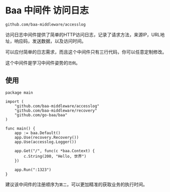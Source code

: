 # Baa 中间件 访问日志

`github.com/baa-middleware/accesslog`

访问日志中间件提供了简单的HTTP访问日志，记录了请求方法，来源IP，URL地址，响应码，发送数据，以及访问时间。

可以应付简单的日志需求，而且这个中间件只有三行代码，你可以任意定制修改。

这个中间件是学习中间件姿势的`范例`。

## 使用

```
package main

import (
	"github.com/baa-middleware/accesslog"
	"github.com/baa-middleware/recovery"
	"github.com/go-baa/baa"
)

func main() {
	app := baa.Default()
	app.Use(recovery.Recovery())
	app.Use(accesslog.Logger())

	app.Get("/", func(c *baa.Context) {
		c.String(200, "Hello, 世界")
	})

	app.Run(":1323")
}
```

建议该中间件的注册顺序为`第二`，可以更加精准的获取业务的执行时间。
